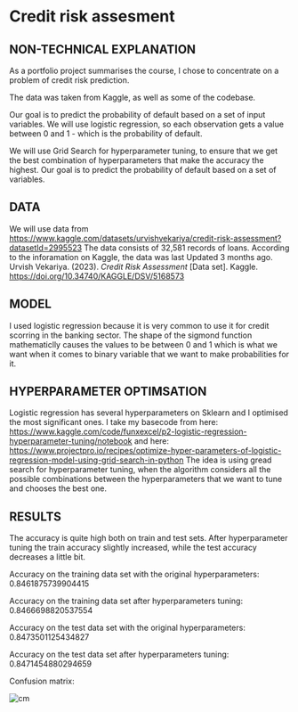 # Credit risk assesment 


## NON-TECHNICAL EXPLANATION
As a portfolio project summarises the course, I chose to concentrate on a problem of credit risk prediction.

The data was taken from Kaggle, as well as some of the codebase.

Our goal is to predict the probability of default based on a set of input variables. We will use logistic regression, so each observation gets a value between 0 and 1 - which is the probability of default.

We will use Grid Search for hyperparameter tuning, to ensure that we get the best combination of hyperparameters that make the accuracy the highest.
Our goal is to predict the probability of default based on a set of variables.

## DATA

We will use data from https://www.kaggle.com/datasets/urvishvekariya/credit-risk-assessment?datasetId=2995523
The data consists of 32,581 records of loans.
According to the inforamation on Kaggle, the data was last Updated 3 months ago.
 Urvish Vekariya. (2023). <i>Credit Risk Assessment</i> [Data set]. Kaggle. https://doi.org/10.34740/KAGGLE/DSV/5168573

## MODEL 

I used logistic regression because it is very common to use it for credit scorring in the banking sector. The shape of the sigmond function mathematiclly causes the values to be between 0 and 1 which is what we want when it comes to binary variable that we want to make probabilities for it. 

## HYPERPARAMETER OPTIMSATION

Logistic regression has several hyperparameters on Sklearn and I optimised the most significant ones. I take my basecode from here:
https://www.kaggle.com/code/funxexcel/p2-logistic-regression-hyperparameter-tuning/notebook
and here:
https://www.projectpro.io/recipes/optimize-hyper-parameters-of-logistic-regression-model-using-grid-search-in-python
The idea is using gread search for hyperparameter tuning, when the algorithm considers all the possible combinations between the hyperparameters that we want to tune and chooses the best one.  

## RESULTS

The accuracy is quite high both on train and test sets. After hyperparameter tuning the train accuracy slightly increased, while the test accuracy decreases a little bit. 

Accuracy on the training data set with the original hyperparameters:  0.8461875739904415

Accuracy on the training data set after hyperparameters tuning:  0.8466698820537554

Accuracy on the test data set with the original hyperparameters:  0.8473501125434827

Accuracy on the test data set after hyperparameters tuning:  0.8471454880294659


Confusion matrix:


![cm](https://github.com/SinaiHirsh/Portfolio-Project/assets/135940841/8481e77c-5a09-4372-bcd9-46c894ce244c)

 

